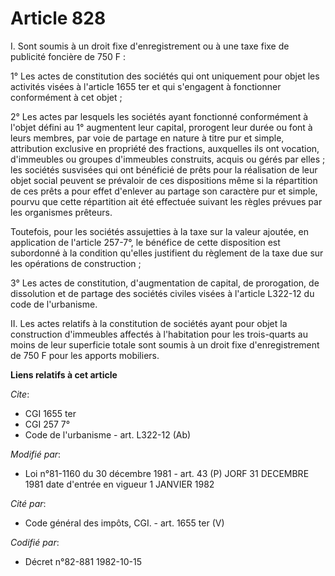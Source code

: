 # Article 828

I. Sont soumis à un droit fixe d'enregistrement ou à une taxe fixe de publicité foncière de 750 F :

1° Les actes de constitution des sociétés qui ont uniquement pour objet les activités visées à l'article 1655 ter et qui
s'engagent à fonctionner conformément à cet objet ;

2° Les actes par lesquels les sociétés ayant fonctionné conformément à l'objet défini au 1° augmentent leur capital,
prorogent leur durée ou font à leurs membres, par voie de partage en nature à titre pur et simple, attribution exclusive en
propriété des fractions, auxquelles ils ont vocation, d'immeubles ou groupes d'immeubles construits, acquis ou gérés par
elles ; les sociétés susvisées qui ont bénéficié de prêts pour la réalisation de leur objet social peuvent se prévaloir de
ces dispositions même si la répartition de ces prêts a pour effet d'enlever au partage son caractère pur et simple, pourvu
que cette répartition ait été effectuée suivant les règles prévues par les organismes prêteurs.

Toutefois, pour les sociétés assujetties à la taxe sur la valeur ajoutée, en application de l'article 257-7°, le bénéfice de
cette disposition est subordonné à la condition qu'elles justifient du règlement de la taxe due sur les opérations de
construction ;

3° Les actes de constitution, d'augmentation de capital, de prorogation, de dissolution et de partage des sociétés civiles
visées à l'article L322-12 du code de l'urbanisme.

II. Les actes relatifs à la constitution de sociétés ayant pour objet la construction d'immeubles affectés à l'habitation
pour les trois-quarts au moins de leur superficie totale sont soumis à un droit fixe d'enregistrement de 750 F pour les
apports mobiliers.

**Liens relatifs à cet article**

_Cite_:

  - CGI 1655 ter
  - CGI 257 7°
  - Code de l'urbanisme - art. L322-12 (Ab)

_Modifié par_:

  - Loi n°81-1160 du 30 décembre 1981 - art. 43 (P) JORF 31 DECEMBRE 1981 date d'entrée en vigueur 1 JANVIER 1982

_Cité par_:

  - Code général des impôts, CGI. - art. 1655 ter (V)

_Codifié par_:

  - Décret n°82-881 1982-10-15
